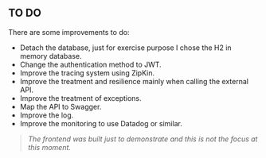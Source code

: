 ## TO DO

There are some improvements to do:
- Detach the database, just for exercise purpose I chose the H2 in memory database.
- Change the authentication method to JWT.
- Improve the tracing system using ZipKin.
- Improve the treatment and resilience mainly when calling the external API.  
- Improve the treatment of exceptions.
- Map the API to Swagger.
- Improve the log.
- Improve the monitoring to use Datadog or similar.

> *The frontend was built just to demonstrate and this is not the focus at this moment.*
